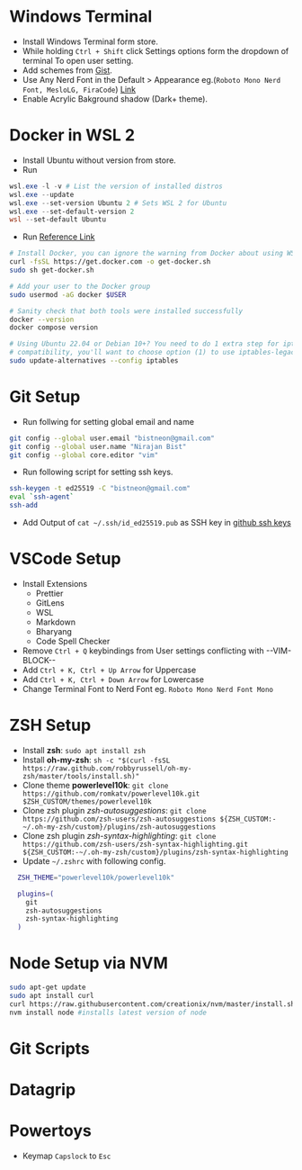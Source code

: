 # Windows Terminal
- Install Windows Terminal form store.
- While holding `Ctrl + Shift` click Settings options form the dropdown of terminal To open user setting.
- Add schemes from [Gist](https://gist.github.com/nirajan-bist/021ca82d98a9361105959e08a638cfaa).
- Use Any Nerd Font in the Default > Appearance eg.(`Roboto Mono Nerd Font, MesloLG, FiraCode`) [Link](https://www.nerdfonts.com/font-downloads)
- Enable Acrylic Bakground shadow (Dark+ theme).


# Docker in WSL 2
- Install Ubuntu without version from store.
- Run
```Powershell
wsl.exe -l -v # List the version of installed distros
wsl.exe --update
wsl.exe --set-version Ubuntu 2 # Sets WSL 2 for Ubuntu
wsl.exe --set-default-version 2
wsl --set-default Ubuntu
```
- Run [Reference Link](https://nickjanetakis.com/blog/install-docker-in-wsl-2-without-docker-desktop)
```bash
# Install Docker, you can ignore the warning from Docker about using WSL
curl -fsSL https://get.docker.com -o get-docker.sh
sudo sh get-docker.sh

# Add your user to the Docker group
sudo usermod -aG docker $USER

# Sanity check that both tools were installed successfully
docker --version
docker compose version

# Using Ubuntu 22.04 or Debian 10+? You need to do 1 extra step for iptables
# compatibility, you'll want to choose option (1) to use iptables-legacy from
sudo update-alternatives --config iptables
```

# Git Setup
- Run follwing for setting global email and name
```bash
git config --global user.email "bistneon@gmail.com"
git config --global user.name "Nirajan Bist"
git config --global core.editor "vim"
```
- Run following script for setting ssh keys.
```bash
ssh-keygen -t ed25519 -C "bistneon@gmail.com"
eval `ssh-agent`
ssh-add

```
- Add Output of `cat ~/.ssh/id_ed25519.pub` as SSH key in [github ssh keys](https://github.com/settings/ssh)


# VSCode Setup
- Install Extensions
  - Prettier
  - GitLens
  - WSL
  - Markdown
  - Bharyang
  - Code Spell Checker
- Remove `Ctrl + Q` keybindings from User settings conflicting with --VIM-BLOCK--
- Add `Ctrl + K, Ctrl + Up Arrow` for Uppercase
- Add `Ctrl + K, Ctrl + Down Arrow` for Lowercase
- Change Terminal Font to Nerd Font eg. `Roboto Mono Nerd Font Mono`

# ZSH Setup
- Install __zsh__: `sudo apt install zsh`
- Install __oh-my-zsh__: `sh -c "$(curl -fsSL https://raw.github.com/robbyrussell/oh-my-zsh/master/tools/install.sh)"`
- Clone theme __powerlevel10k__: `git clone https://github.com/romkatv/powerlevel10k.git $ZSH_CUSTOM/themes/powerlevel10k`
- Clone zsh plugin _zsh-autosuggestions_: `git clone https://github.com/zsh-users/zsh-autosuggestions ${ZSH_CUSTOM:-~/.oh-my-zsh/custom}/plugins/zsh-autosuggestions`
- Clone zsh plugin _zsh-syntax-highlighting_: `git clone https://github.com/zsh-users/zsh-syntax-highlighting.git ${ZSH_CUSTOM:-~/.oh-my-zsh/custom}/plugins/zsh-syntax-highlighting`
- Update `~/.zshrc` with following config.
```bash
  ZSH_THEME="powerlevel10k/powerlevel10k"

  plugins=(
    git
    zsh-autosuggestions
    zsh-syntax-highlighting
  )
```

# Node Setup via NVM
```bash
sudo apt-get update
sudo apt install curl 
curl https://raw.githubusercontent.com/creationix/nvm/master/install.sh | bash 
nvm install node #installs latest version of node
```

# Git Scripts

# Datagrip

# Powertoys
- Keymap `Capslock` to `Esc`

